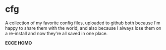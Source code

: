 # cfg

A collection of my favorite config files, uploaded to github both because I'm happy to share them with the world, and also because I always lose them 
on a re-install and now they're all saved in one place.

**ECCE HOMO**
